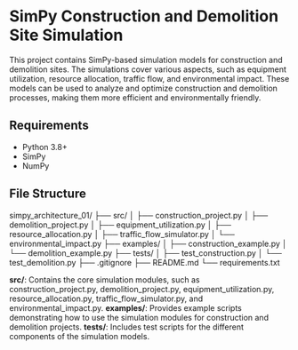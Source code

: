 # SimPy Construction and Demolition Site Simulation

This project contains SimPy-based simulation models for construction and demolition sites. The simulations cover various aspects, such as equipment utilization, resource allocation, traffic flow, and environmental impact. These models can be used to analyze and optimize construction and demolition processes, making them more efficient and environmentally friendly.

## Requirements

- Python 3.8+
- SimPy
- NumPy


## File Structure

simpy_architecture_01/
├── src/
│   ├── construction_project.py
│   ├── demolition_project.py
│   ├── equipment_utilization.py
│   ├── resource_allocation.py
│   ├── traffic_flow_simulator.py
│   └── environmental_impact.py
├── examples/
│   ├── construction_example.py
│   └── demolition_example.py
├── tests/
│   ├── test_construction.py
│   └── test_demolition.py
├── .gitignore
├── README.md
└── requirements.txt

**src/**: Contains the core simulation modules, such as construction_project.py, demolition_project.py, equipment_utilization.py, resource_allocation.py, traffic_flow_simulator.py, and environmental_impact.py.
**examples/**: Provides example scripts demonstrating how to use the simulation modules for construction and demolition projects.
**tests/**: Includes test scripts for the different components of the simulation models.

